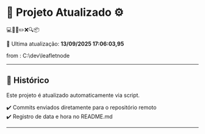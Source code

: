 # 🚀 Projeto Atualizado ⚙️

💻🧠✅✏️❌🔍📦

📅 Ultima atualização: **13/09/2025 17:06:03,95**

from : C:\dev\leafletnode


---

## 📌 Histórico
Este projeto é atualizado automaticamente via script.

✔️ Commits enviados diretamente para o repositório remoto  
✔️ Registro de data e hora no README.md

---

